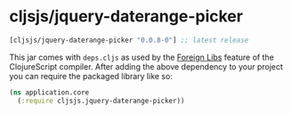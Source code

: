 # cljsjs/jquery-daterange-picker

[](dependency)
```clojure
[cljsjs/jquery-daterange-picker "0.0.8-0"] ;; latest release
```
[](/dependency)

This jar comes with `deps.cljs` as used by the [Foreign Libs][flibs] feature
of the ClojureScript compiler. After adding the above dependency to your project
you can require the packaged library like so:

```clojure
(ns application.core
  (:require cljsjs.jquery-daterange-picker))
```

[flibs]: https://clojurescript.org/reference/packaging-foreign-deps
